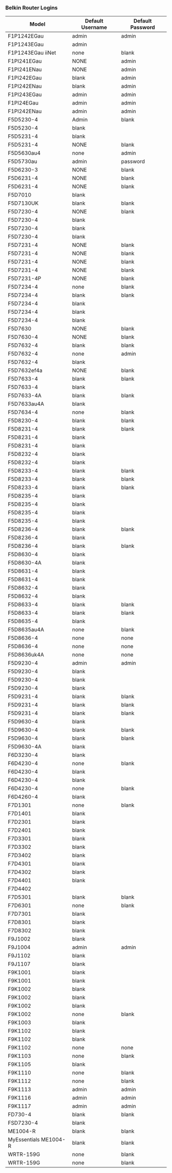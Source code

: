 ### Belkin Router Logins

Model | Default Username | Default Password
-----|-----|-----
F1P1242EGau | admin | admin
F1P1243EGau | admin | 
F1P1243EGau iiNet | none | blank
F1PI241EGau | NONE | admin
F1PI241ENau | NONE | admin
F1PI242EGau | blank | admin
F1PI242ENau | blank | admin
F1PI243EGau | admin | admin
F1PI24EGau | admin | admin
F1Pl242ENau | admin | admin
F5D5230-4 | Admin | blank
F5D5230-4 | blank | 
F5D5231-4 | blank | 
F5D5231-4 | NONE | blank
F5D5630au4 | none | admin
F5D5730au | admin | password
F5D6230-3 | NONE | blank
F5D6231-4 | NONE | blank
F5D6231-4 | NONE | blank
F5D7010 | blank | 
F5D7130UK | blank | blank
F5D7230-4 | NONE | blank
F5D7230-4 | blank | 
F5D7230-4 | blank | 
F5D7230-4 | blank | 
F5D7231-4 | NONE | blank
F5D7231-4 | NONE | blank
F5D7231-4 | NONE | blank
F5D7231-4 | NONE | blank
F5D7231-4P | NONE | blank
F5D7234-4 | none | blank
F5D7234-4 | blank | blank
F5D7234-4 | blank | 
F5D7234-4 | blank | 
F5D7234-4 | blank | 
F5D7630 | NONE | blank
F5D7630-4 | NONE | blank
F5D7632-4 | blank | blank
F5D7632-4 | none | admin
F5D7632-4 | blank | 
F5D7632ef4a | NONE | blank
F5D7633-4 | blank | blank
F5D7633-4 | blank | 
F5D7633-4A | blank | blank
F5D7633au4A | blank | 
F5D7634-4 | none | blank
F5D8230-4 | blank | blank
F5D8231-4 | blank | blank
F5D8231-4 | blank | 
F5D8231-4 | blank | 
F5D8232-4 | blank | 
F5D8232-4 | blank | 
F5D8233-4 | blank | blank
F5D8233-4 | blank | blank
F5D8233-4 | blank | blank
F5D8235-4 | blank | 
F5D8235-4 | blank | 
F5D8235-4 | blank | 
F5D8235-4 | blank | 
F5D8236-4 | blank | blank
F5D8236-4 | blank | 
F5D8236-4 | blank | blank
F5D8630-4 | blank | 
F5D8630-4A | blank | 
F5D8631-4 | blank | 
F5D8631-4 | blank | 
F5D8632-4 | blank | 
F5D8632-4 | blank | 
F5D8633-4 | blank | blank
F5D8633-4 | blank | blank
F5D8635-4 | blank | 
F5D8635au4A | none | blank
F5D8636-4 | none | none
F5D8636-4 | none | none
F5D8636uk4A | none | none
F5D9230-4 | admin | admin
F5D9230-4 | blank | 
F5D9230-4 | blank | 
F5D9230-4 | blank | 
F5D9231-4 | blank | blank
F5D9231-4 | blank | blank
F5D9231-4 | blank | blank
F5D9630-4 | blank | 
F5D9630-4 | blank | blank
F5D9630-4 | blank | blank
F5D9630-4A | blank | 
F6D3230-4 | blank | 
F6D4230-4 | none | blank
F6D4230-4 | blank | 
F6D4230-4 | blank | 
F6D4230-4 | none | blank
F6D4260-4 | blank | 
F7D1301 | none | blank
F7D1401 | blank | 
F7D2301 | blank | 
F7D2401 | blank | 
F7D3301 | blank | 
F7D3302 | blank | 
F7D3402 | blank | 
F7D4301 | blank | 
F7D4302 | blank | 
F7D4401 | blank | 
F7D4402 | 
F7D5301 | blank | blank
F7D6301 | none | blank
F7D7301 | blank | 
F7D8301 | blank | 
F7D8302 | blank | 
F9J1002 | blank | 
F9J1004 | admin | admin
F9J1102 | blank | 
F9J1107 | blank | 
F9K1001 | blank | 
F9K1001 | blank | 
F9K1002 | blank | 
F9K1002 | blank | 
F9K1002 | blank | 
F9K1002 | none | blank
F9K1003 | blank | 
F9K1102 | blank | 
F9K1102 | blank | 
F9K1102 | none | none
F9K1103 | none | blank
F9K1105 | blank | 
F9K1110 | none | blank
F9K1112 | none | blank
F9K1113 | admin | admin
F9K1116 | admin | admin
F9K1117 | admin | admin
FD730-4 | blank | blank
FSD7230-4 | blank | 
ME1004-R | blank | blank
MyEssentials ME1004-R | blank | blank
WRTR-159G | none | blank
WRTR-159G | none | blank
